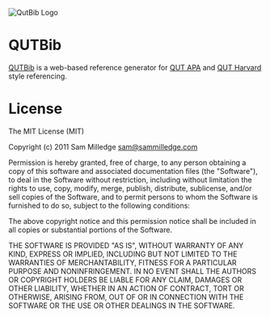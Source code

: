 ![QutBib Logo](http://qutbib.com/assets/images/logo.png)

# QUTBib

[QUTBib](http://qutbib.com) is a web-based reference generator for [QUT APA](http://www.citewrite.qut.edu.au/cite/qutcite.jsp#apa) and [QUT Harvard](http://www.citewrite.qut.edu.au/cite/qutcite.jsp#harvard) style referencing.

# License

The MIT License (MIT)

Copyright (c) 2011 Sam Milledge <sam@sammilledge.com>

Permission is hereby granted, free of charge, to any person obtaining a copy
of this software and associated documentation files (the "Software"), to deal
in the Software without restriction, including without limitation the rights
to use, copy, modify, merge, publish, distribute, sublicense, and/or sell
copies of the Software, and to permit persons to whom the Software is
furnished to do so, subject to the following conditions:

The above copyright notice and this permission notice shall be included in
all copies or substantial portions of the Software.

THE SOFTWARE IS PROVIDED "AS IS", WITHOUT WARRANTY OF ANY KIND, EXPRESS OR
IMPLIED, INCLUDING BUT NOT LIMITED TO THE WARRANTIES OF MERCHANTABILITY,
FITNESS FOR A PARTICULAR PURPOSE AND NONINFRINGEMENT. IN NO EVENT SHALL THE
AUTHORS OR COPYRIGHT HOLDERS BE LIABLE FOR ANY CLAIM, DAMAGES OR OTHER
LIABILITY, WHETHER IN AN ACTION OF CONTRACT, TORT OR OTHERWISE, ARISING FROM,
OUT OF OR IN CONNECTION WITH THE SOFTWARE OR THE USE OR OTHER DEALINGS IN
THE SOFTWARE.
